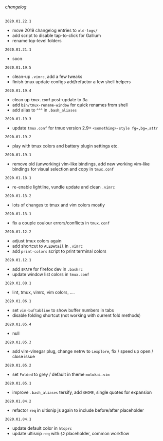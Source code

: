 ###### changelog
`2020.01.22.1`
  - move 2019 changelog entries to `old-logs/`
  - add script to disable tap-to-click for Gallium
  - rename top-level folders

`2020.01.21.1`
  - soon


`2020.01.19.5`
  - clean-up `.vimrc`, add a few tweaks
  - finish tmux update configs add/refactor a few shell helpers


`2020.01.19.4`
  - clean up `tmux.conf` post-update to 3a
  - add `bin/tmux-rename-window` for quick renames from shell
  - add alias to ^^^ in `.bash_aliases`


`2020.01.19.3`
  - update `tmux.conf` for tmux version 2.9+ `<something>-style fg=,bg=,attr`


`2020.01.19.2`
  - play with tmux colors and battery plugin settings etc.


`2020.01.19.1`
  - remove old (unworking) vim-like bindings, add new working vim-like bindings for visual selection and copy in `tmux.conf`


`2020.01.18.1`
  - re-enable lightline, vundle update and clean `.vimrc`


`2020.01.13.2`
  - lots of changes to tmux and vim colors mostly


`2020.01.13.1`
  - fix a couple coulour errors/conflicts in `tmux.conf`


`2020.01.12.2`
  - adjust tmux colors again
  - add shortcut to `ALEDetail` in `.vimrc`
  - add `print-colors` script to print terminal colors


`2020.01.12.1`
  - add `$PATH` for firefox dev in `.bashrc`
  - update window list colors in `tmux.conf`


`2020.01.08.1`
  - lint, tmux, vimrc, vim colors, ....


`2020.01.06.1`
  - set `vim-buftabline` to show buffer numbers in tabs
  - disable folding shortcut (not working with current fold methods)


`2020.01.05.4`
  - null


`2020.01.05.3`
  - add vim-vinegar plug, change netrw to `Lexplore`, fix / speed up open / close issue


`2020.01.05.2`
  - set `Folded` to grey / default in theme `molokai.vim`


`2020.01.05.1`
  - improve `.bash_aliases` tersify, add `$HOME`, single quotes for expansion


`2020.01.04.2`
  - refactor `req` in ultisnip js again to include before/after placeholder


`2020.01.04.1`
  - update default color in `htoprc`
  - update ultisnip `req` with `$2` placeholder, common workflow
